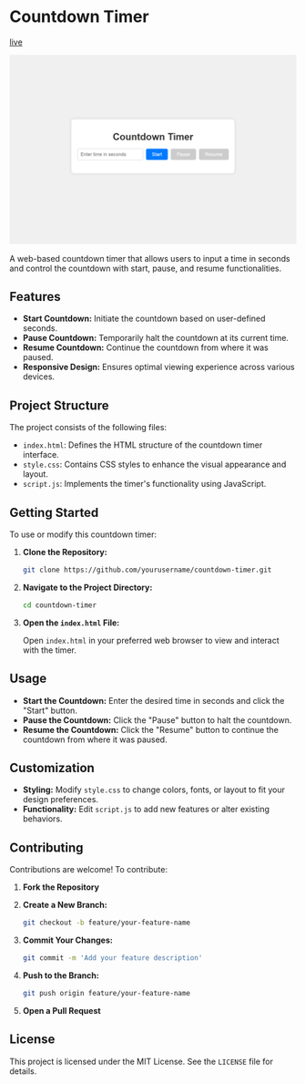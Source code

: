 ﻿# Countdown Timer 

[live](https://countdown-timer-gamma-lime.vercel.app/)

<img src="./images/view.png" alt="Screenshot of the Countdown Timer" />

A web-based countdown timer that allows users to input a time in seconds and control the countdown with start, pause, and resume functionalities.

## Features

- **Start Countdown:** Initiate the countdown based on user-defined seconds.
- **Pause Countdown:** Temporarily halt the countdown at its current time.
- **Resume Countdown:** Continue the countdown from where it was paused.
- **Responsive Design:** Ensures optimal viewing experience across various devices.

## Project Structure

The project consists of the following files:

- `index.html`: Defines the HTML structure of the countdown timer interface.
- `style.css`: Contains CSS styles to enhance the visual appearance and layout.
- `script.js`: Implements the timer's functionality using JavaScript.

## Getting Started

To use or modify this countdown timer:

1. **Clone the Repository:**

   ```bash
   git clone https://github.com/yourusername/countdown-timer.git
   ```


2. **Navigate to the Project Directory:**

   ```bash
   cd countdown-timer
   ```


3. **Open the `index.html` File:**

   Open `index.html` in your preferred web browser to view and interact with the timer.

## Usage

- **Start the Countdown:** Enter the desired time in seconds and click the "Start" button.
- **Pause the Countdown:** Click the "Pause" button to halt the countdown.
- **Resume the Countdown:** Click the "Resume" button to continue the countdown from where it was paused.

## Customization

- **Styling:** Modify `style.css` to change colors, fonts, or layout to fit your design preferences.
- **Functionality:** Edit `script.js` to add new features or alter existing behaviors.

## Contributing

Contributions are welcome! To contribute:

1. **Fork the Repository**
2. **Create a New Branch:**

   ```bash
   git checkout -b feature/your-feature-name
   ```


3. **Commit Your Changes:**

   ```bash
   git commit -m 'Add your feature description'
   ```


4. **Push to the Branch:**

   ```bash
   git push origin feature/your-feature-name
   ```


5. **Open a Pull Request**

## License

This project is licensed under the MIT License. See the `LICENSE` file for details.

